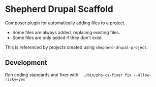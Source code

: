 # Shepherd Drupal Scaffold

Composer plugin for automatically adding files to a project.

 - Some files are always added, replacing existing files.
 - Some files are only added if they don't exist.

This is referenced by projects created using `shepherd-drupal-project`.

## Development

Run coding standards and fixer with: ` ./bin/php-cs-fixer fix --allow-risky=yes`
